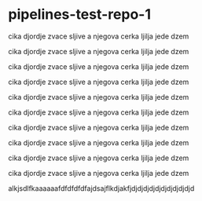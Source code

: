 #  pipelines-test-repo-1

cika djordje zvace sljive a njegova cerka ljilja jede dzem

cika djordje zvace sljive a njegova cerka ljilja jede dzem

cika djordje zvace sljive a njegova cerka ljilja jede dzem

cika djordje zvace sljive a njegova cerka ljilja jede dzem

cika djordje zvace sljive a njegova cerka ljilja jede dzem

cika djordje zvace sljive a njegova cerka ljilja jede dzem

cika djordje zvace sljive a njegova cerka ljilja jede dzem

cika djordje zvace sljive a njegova cerka ljilja jede dzem

cika djordje zvace sljive a njegova cerka ljilja jede dzem

cika djordje zvace sljive a njegova cerka ljilja jede dzem

alkjsdlfkaaaaaafdfdfdfdfajdsajflkdjakfjdjdjdjdjdjdjdjdjdjdjd
